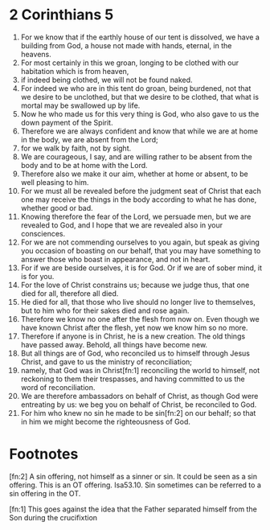 ﻿
# 2 Corinthians 5
1. For we know that if the earthly house of our tent is dissolved, we have a building from God, a house not made with hands, eternal, in the heavens. 
2. For most certainly in this we groan, longing to be clothed with our habitation which is from heaven, 
3. if indeed being clothed, we will not be found naked. 
4. For indeed we who are in this tent do groan, being burdened, not that we desire to be unclothed, but that we desire to be clothed, that what is mortal may be swallowed up by life. 
5. Now he who made us for this very thing is God, who also gave to us the down payment of the Spirit. 
6. Therefore we are always confident and know that while we are at home in the body, we are absent from the Lord; 
7. for we walk by faith, not by sight. 
8. We are courageous, I say, and are willing rather to be absent from the body and to be at home with the Lord. 
9. Therefore also we make it our aim, whether at home or absent, to be well pleasing to him. 
10. For we must all be revealed before the judgment seat of Christ that each one may receive the things in the body according to what he has done, whether good or bad. 
11. Knowing therefore the fear of the Lord, we persuade men, but we are revealed to God, and I hope that we are revealed also in your consciences. 
12. For we are not commending ourselves to you again, but speak as giving you occasion of boasting on our behalf, that you may have something to answer those who boast in appearance, and not in heart. 
13. For if we are beside ourselves, it is for God. Or if we are of sober mind, it is for you. 
14. For the love of Christ constrains us; because we judge thus, that one died for all, therefore all died. 
15. He died for all, that those who live should no longer live to themselves, but to him who for their sakes died and rose again. 
16. Therefore we know no one after the flesh from now on. Even though we have known Christ after the flesh, yet now we know him so no more. 
17. Therefore if anyone is in Christ, he is a new creation. The old things have passed away. Behold, all things have become new. 
18. But all things are of God, who reconciled us to himself through Jesus Christ, and gave to us the ministry of reconciliation; 
19. namely, that God was in Christ[fn:1] reconciling the world to himself, not reckoning to them their trespasses, and having committed to us the word of reconciliation. 
20. We are therefore ambassadors on behalf of Christ, as though God were entreating by us: we beg you on behalf of Christ, be reconciled to God. 
21. For him who knew no sin he made to be sin[fn:2] on our behalf; so that in him we might become the righteousness of God. 

# Footnotes

[fn:2] A sin offering, not himself as a sinner or sin. It could be seen as a sin offering. This is an OT offering. Isa53.10. Sin sometimes can be referred to a sin offering in the OT.

[fn:1] This goes against the idea that the Father separated himself from the Son during the crucifixtion 
